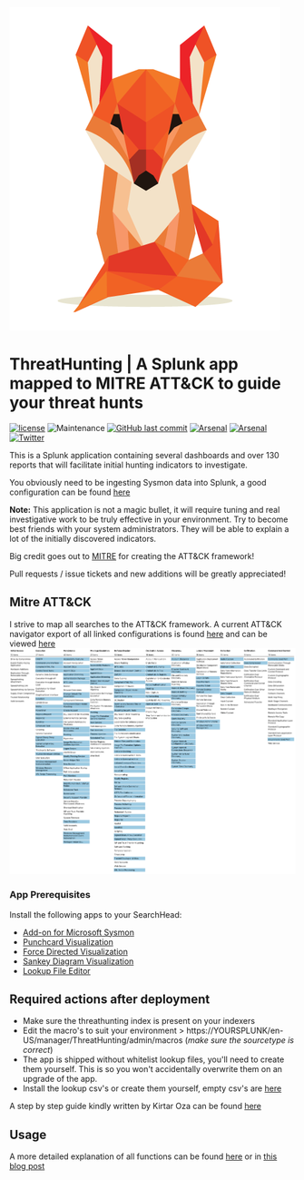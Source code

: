 ![Logo](files/ThreatHunting-logo.png)
# ThreatHunting | A Splunk app mapped to MITRE ATT&CK to guide your threat hunts

[![license](https://img.shields.io/github/license/olafhartong/ThreatHunting.svg?style=flat-square)](https://github.com/olafhartong/ThreatHunting/blob/master/license.md)
![Maintenance](https://img.shields.io/maintenance/yes/2021.svg?style=flat-square)
[![GitHub last commit](https://img.shields.io/github/last-commit/olafhartong/ThreatHunting.svg?style=flat-square)](https://github.com/olafhartong/ThreatHunting/commit/master)
[![Arsenal](https://github.com/toolswatch/badges/blob/d751cf6b715fffd6583de953434f3f7c9331ae1c/arsenal/europe/2018.svg)](https://www.toolswatch.org/2018/09/black-hat-arsenal-europe-2018-lineup-announced/)
[![Arsenal](https://github.com/toolswatch/badges/blob/master/arsenal/usa/2019.svg)](https://www.blackhat.com/us-19/arsenal/schedule/index.html)
[![Twitter](https://img.shields.io/twitter/follow/olafhartong.svg?style=social&label=Follow)](https://twitter.com/olafhartong)

This is a Splunk application containing several dashboards and over 130 reports that will facilitate initial hunting indicators to investigate.

You obviously need to be ingesting Sysmon data into Splunk, a good configuration can be found [here](https://github.com/olafhartong/sysmon-modular)

**Note:**
This application is not a magic bullet, it will require tuning and real investigative work to be truly effective in your environment.
Try to become best friends with your system administrators. They will be able to explain a lot of the initially discovered indicators.

Big credit goes out to [MITRE](https://attack.mitre.org) for creating the ATT&CK framework!

Pull requests / issue tickets and new additions will be greatly appreciated!

## Mitre ATT&CK

I strive to map all searches to the ATT&CK framework.
A current ATT&CK navigator export of all linked configurations is found [here](attack_matrix/threathunting.json) and can be viewed [here](https://mitre.github.io/attack-navigator/enterprise/#layerURL=https%3A%2F%2Fraw.githubusercontent.com%2Folafhartong%2Fthreathunting%2Fmaster%2Fattack_matrix%2Fthreathunting.json&scoring=false&clear_annotations=false)
![Mapping](attack_matrix/threathunting.png)

### App Prerequisites

Install the following apps to your SearchHead:

- [Add-on for Microsoft Sysmon](https://splunkbase.splunk.com/app/1914/)
- [Punchcard Visualization](https://splunkbase.splunk.com/app/3129/)
- [Force Directed Visualization](https://splunkbase.splunk.com/app/3767/)
- [Sankey Diagram Visualization](https://splunkbase.splunk.com/app/3112/)
- [Lookup File Editor](https://splunkbase.splunk.com/app/1724/)

## Required actions after deployment

- Make sure the threathunting index is present on your indexers
- Edit the macro's to suit your environment > https://YOURSPLUNK/en-US/manager/ThreatHunting/admin/macros (*make sure the sourcetype is correct*)
- The app is shipped without whitelist lookup files, you'll need to create them yourself. This is so you won't accidentally overwrite them on an upgrade of the app.
- Install the lookup csv's or create them yourself, empty csv's are [here](https://github.com/olafhartong/ThreatHunting/raw/master/files/ThreatHunting.tar.gz)

A step by step guide kindly written by Kirtar Oza can be found [here](https://www.linkedin.com/pulse/attckized-splunk-kirtar-oza-cissp-cisa-ms-/)

## Usage

A more detailed explanation of all functions can be found [here](https://github.com/olafhartong/ThreatHunting/wiki)
or in [this blog post](https://medium.com/@olafhartong/endpoint-detection-superpowers-on-the-cheap-threat-hunting-app-a92213f5e4b8)
